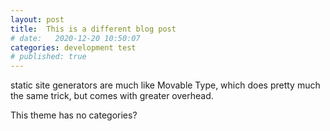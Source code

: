 ```yaml
---
layout: post
title:  This is a different blog post
# date:   2020-12-20 10:50:07
categories: development test
# published: true
---
```


static site generators are much like Movable Type, which does pretty much the same trick, but comes with greater overhead. 

This theme has no categories?

